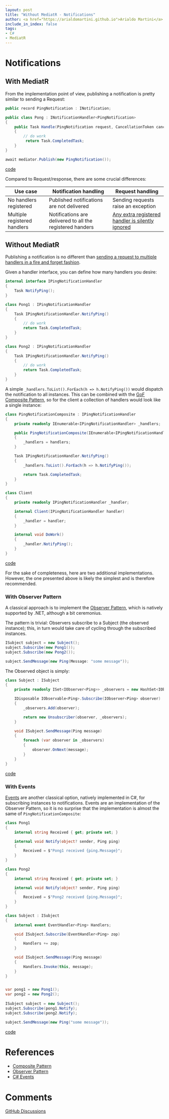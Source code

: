 ```yaml
---
layout: post
title: "Without MediatR - Notifications"
author: <a href="https://arialdomartini.github.io">Arialdo Martini</a>
include_in_index: false
tags:
- C#
- MediatR
---
```

# Notifications
## With MediatR
From the implementation point of view, publishing a notification is pretty similar to sending a Request:

```csharp
public record PingNotification : INotification;

public class Pong : INotificationHandler<PingNotification>
{
    public Task Handle(PingNotification request, CancellationToken cancellationToken)
    {
        // do work
         return Task.CompletedTask;
    }
}

await mediator.Publish(new PingNotification());
```
[code](https://github.com/arialdomartini/without-mediatr/blob/master/src/WithoutMediatR/Notification/With.cs)

Compared to Request/response, there are some crucial differences:


| Use case                     | Notification handling                                          | Request handling                                                                                           |
|------------------------------|----------------------------------------------------------------|------------------------------------------------------------------------------------------------------------|
| No handlers registered       | Published notifications are not delivered                      | Sending requests raise an exception                                                                        |
| Multiple registered handlers | Notifications are delivered to all the registered handers      | [Any extra registered handler is silently ignored](without-mediatr-request-response-multiple-registration) |

## Without MediatR
Publishing a notification is no different than [sending a request to multiple handlers in a fire and forget fashion](without-mediatr-request-response-multiple-handlers).

Given a handler interface, you can define how many handlers you desire:

```csharp
internal interface IPingNotificationHandler
{
    Task NotifyPing();
}

class Pong1 : IPingNotificationHandler
{
    Task IPingNotificationHandler.NotifyPing()
    {
	    // do work
        return Task.CompletedTask;
    }
}

class Pong2 : IPingNotificationHandler
{
    Task IPingNotificationHandler.NotifyPing()
    {
	    // do work
        return Task.CompletedTask;
    }
}
```

A simple `_handlers.ToList().ForEach(h => h.NotifyPing())` would dispatch the notification to all instances. This can be combined with the [GoF Composite Pattern][composite-pattern], so for the client a collection of handlers would look like a single instance:

```csharp
class PingNotificationComposite : IPingNotificationHandler
{
    private readonly IEnumerable<IPingNotificationHandler> _handlers;

    public PingNotificationComposite(IEnumerable<IPingNotificationHandler> handlers)
    {
        _handlers = handlers;
    }

    Task IPingNotificationHandler.NotifyPing()
    {
        _handlers.ToList().ForEach(h => h.NotifyPing());

        return Task.CompletedTask;
    }
}

class Client
{
    private readonly IPingNotificationHandler _handler;

    internal Client(IPingNotificationHandler handler)
    {
        _handler = handler;
    }

    internal void DoWork()
    {
        _handler.NotifyPing();
    }
}
```
[code](https://github.com/arialdomartini/without-mediatr/blob/master/src/WithoutMediatR/Notification/Without.cs)

For the sake of completeness, here are two additional implementations. However, the one presented above is likely the simplest and is therefore recommended.

### With Observer Pattern
A classical approach is to implement the [Observer Pattern][observer-pattern], which is natively supported by .NET, although a bit ceremonius.

The pattern is trivial:  Observers subscribe to a Subject (the observed instance); this, in turn would take care of cycling through the subscribed instances.

```csharp
ISubject subject = new Subject();
subject.Subscribe(new Pong1());
subject.Subscribe(new Pong2());

subject.SendMessage(new Ping(Message: "some message"));
```

The Observed object is simply:

```csharp
class Subject : ISubject
{
    private readonly ISet<IObserver<Ping>> _observers = new HashSet<IObserver<Ping>>();

    IDisposable IObservable<Ping>.Subscribe(IObserver<Ping> observer)
    {
        _observers.Add(observer);

        return new Unsubscriber(observer, _observers);
    }

    void ISubject.SendMessage(Ping message)
    {
        foreach (var observer in _observers)
        {
            observer.OnNext(message);
        }
    }
}
```
[code](https://github.com/arialdomartini/without-mediatr/blob/master/src/WithoutMediatR/Notification/Observer/Without.cs)

### With Events
[Events][events] are another classical option, natively implemented in C#, for subscribing instances to notifications. Events are an implementation of the Observer Pattern, so it is no surprise that the implementation is almost the same of `PingNotificationComposite`:


```csharp
class Pong1
{
    internal string Received { get; private set; }

    internal void Notify(object? sender, Ping ping)
    {
        Received = $"Pong1 received {ping.Message}";
    }
}

class Pong2
{
    internal string Received { get; private set; }

    internal void Notify(object? sender, Ping ping)
    {
        Received = $"Pong2 received {ping.Message}";
    }
}

class Subject : ISubject
{
    internal event EventHandler<Ping> Handlers;

    void ISubject.Subscribe(EventHandler<Ping> zop)
    {
        Handlers += zop;
    }

    void ISubject.SendMessage(Ping message)
    {
        Handlers.Invoke(this, message);
    }
}


var pong1 = new Pong1();
var pong2 = new Pong2();
	
ISubject subject = new Subject();
subject.Subscribe(pong1.Notify);
subject.Subscribe(pong2.Notify);

subject.SendMessage(new Ping("some message"));
```
[code](https://github.com/arialdomartini/without-mediatr/blob/master/src/WithoutMediatR/Notification/Events/Without.cs)


# References
* [Composite Pattern][composite-pattern]
* [Observer Pattern][observer-pattern]
* [C# Events][events]

# Comments
[GitHub Discussions](https://github.com/arialdomartini/arialdomartini.github.io/discussions/7)

[composite-pattern]: https://en.wikipedia.org/wiki/Composite_pattern
[observer-pattern]: https://en.wikipedia.org/wiki/Observer_pattern
[events]: https://learn.microsoft.com/en-us/dotnet/csharp/programming-guide/events/
